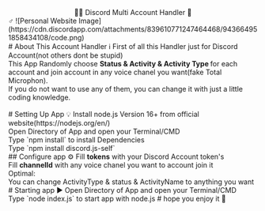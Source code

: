 <div align="center"> 🤹‍♂️ Discord Multi Account Handler 🤹‍</div>♂
![Personal Website Image](https://cdn.discordapp.com/attachments/839610771247464468/943664951858434108/code.png)</br>
# About This Account Handler ℹ️
First of all this Handler just for Discord Account(not others dont be stupid)</br>
This App Randomly choose <b>Status & Activity & Activity Type </b>for each account and join account in any voice chanel you want(fake Total Microphon).</br>
If you do not want to use any of them, you can change it with just a little coding knowledge.</br>
</br>
# Setting Up App 💡
Install node.js Version 16+ from official website(https://nodejs.org/en/)</br>
Open Directory of App and open your Terminal/CMD </br>
Type `npm install` to install Dependencies</br>
Type `npm install discord.js-self`</br>
## Configure app ⚙️
Fill <b>tokens</b> with your Discord Account token's</br>
Fill <b>channelId</b> with any voice chanel you want to account join it</br>
Optimal:</br>
You can change ActivityType & status & ActivityName to anything you want</br>
# Starting app ▶️
Open Directory of App and open your Terminal/CMD </br>
Type `node index.js` to start app with node.js
# hope you enjoy it 💓
